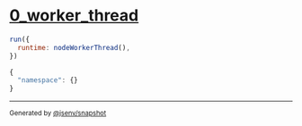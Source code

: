 # [0_worker_thread](../../node_require_command_line_option.test.mjs#L17)

```js
run({
  runtime: nodeWorkerThread(),
})
```

```js
{
  "namespace": {}
}
```

---

<sub>
  Generated by <a href="https://github.com/jsenv/core/tree/main/packages/independent/snapshot">@jsenv/snapshot</a>
</sub>
